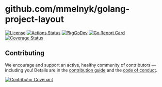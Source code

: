 # github.com/mmelnyk/golang-project-layout
[![License][license-img]][license] [![Actions Status][action-img]][action] [![PkgGoDev][pkggodev-img]][pkggodev] [![Go Report Card][goreport-img]][goreport] [![Coverage Status][codecov-img]][codecov]


## Contributing
We encourage and support an active, healthy community of contributors &mdash;
including you! Details are in the [contribution guide](CONTRIBUTING.md) and
the [code of conduct](CODE_OF_CONDUCT.md).

[![Contributor Covenant][covenant-img]](CODE_OF_CONDUCT.md)

[covenant-img]: https://img.shields.io/badge/contributor%20covenant-v1.4%20adopted-ff69b4.svg
[license-img]: https://img.shields.io/badge/license-MIT-blue.svg
[license]: https://github.com/mmelnyk/golang-project-layout/blob/master/LICENSE
[action-img]: https://github.com/mmelnyk/golang-project-layout/workflows/Test/badge.svg
[action]: https://github.com/mmelnyk/golang-project-layout/actions
[goreport-img]: https://goreportcard.com/badge/github.com/mmelnyk/golang-project-layout
[goreport]: https://goreportcard.com/report/github.com/mmelnyk/golang-project-layout
[codecov-img]: https://codecov.io/gh/<path>/branch/master/graph/badge.svg
[codecov]: https://codecov.io/gh/<path>
[pkggodev-img]: https://pkg.go.dev/badge/github.com/mmelnyk/golang-project-layout
[pkggodev]: https://pkg.go.dev/github.com/mmelnyk/golang-project-layout
